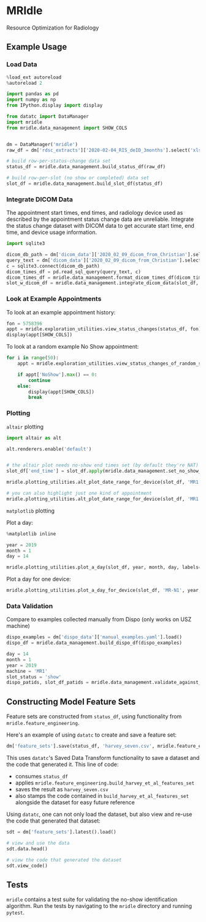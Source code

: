 # MRIdle
Resource Optimization for Radiology

## Example Usage

### Load Data
```python
%load_ext autoreload
%autoreload 2

import pandas as pd
import numpy as np
from IPython.display import display

from datatc import DataManager
import mridle
from mridle.data_management import SHOW_COLS


dm = DataManager('mridle')
raw_df = dm['rdsc_extracts']['2020-02-04_RIS_deID_3months'].select('xlsx').load()

# build row-per-status-change data set
status_df = mridle.data_management.build_status_df(raw_df)

# build row-per-slot (no show or completed) data set
slot_df = mridle.data_management.build_slot_df(status_df)
```


### Integrate DICOM Data
The appointment start times, end times, and radiology device used as described by the appointment status change data are unreliable.
Integrate the status change dataset with DICOM data to get accurate start time, end time, and device usage information.
```python
import sqlite3

dicom_db_path = dm['dicom_data']['2020_02_09_dicom_from_Christian'].select('sqlite').path
query_text = dm['dicom_data']['2020_02_09_dicom_from_Christian'].select('image_times.sql').load(data_interface_hint='txt')
c = sqlite3.connect(dicom_db_path)
dicom_times_df = pd.read_sql_query(query_text, c)
dicom_times_df = mridle.data_management.format_dicom_times_df(dicom_times_df)
slot_w_dicom_df = mridle.data_management.integrate_dicom_data(slot_df, dicom_times_df)

```

### Look at Example Appointments

To look at an example appointment history:
```python
fon = 5758396
appt = mridle.exploration_utilities.view_status_changes(status_df, fon)
display(appt[SHOW_COLS])
```


To look at a random example No Show appointment:
```python
for i in range(50):
    appt = mridle.exploration_utilities.view_status_changes_of_random_sample(status_df)

    if appt['NoShow'].max() == 0:
        continue
    else:
        display(appt[SHOW_COLS])
        break
```

### Plotting

`altair` plotting

```python
import altair as alt

alt.renderers.enable('default')


# the altair plot needs no-show end times set (by default they're NAT)
slot_df['end_time'] = slot_df.apply(mridle.data_management.set_no_show_end_times, axis=1)

mridle.plotting_utilities.alt_plot_date_range_for_device(slot_df, 'MR1', end_date='04/17/2019')

# you can also highlight just one kind of appointment
mridle.plotting_utilities.alt_plot_date_range_for_device(slot_df, 'MR1', end_date='04/17/2019', highlight='no-show')
```

`matplotlib` plotting

Plot a day:
```python
%matplotlib inline

year = 2019
month = 1
day = 14

mridle.plotting_utilities.plot_a_day(slot_df, year, month, day, labels=False, alpha=0.5)
```

Plot a day for one device:
```python
mridle.plotting_utilities.plot_a_day_for_device(slot_df, 'MR-N1', year, month, day, labels=True, alpha=0.5)
```

### Data Validation
Compare to examples collected manually from Dispo
(only works on USZ machine)
```python
dispo_examples = dm['dispo_data']['manual_examples.yaml'].load()
dispo_df = mridle.data_management.build_dispo_df(dispo_examples)

day = 14
month = 1
year = 2019
machine = 'MR1'
slot_status = 'show'
dispo_patids, slot_df_patids = mridle.data_management.validate_against_dispo_data(dispo_df, slot_df, day, month, year, slot_status)
```

## Constructing Model Feature Sets
Feature sets are constructed from `status_df`, using functionality from `mridle.feature_engineering`.

Here's an example of using `datatc` to create and save a feature set:
```python
dm['feature_sets'].save(status_df, 'harvey_seven.csv', mridle.feature_engineering.build_harvey_et_al_features_set)
```
This uses `datatc`'s Saved Data Transform functionality to save a dataset and the code that generated it.
This line of code:
  * consumes `status_df`
  * applies `mridle.feature_engineering.build_harvey_et_al_features_set`
  * saves the result as `harvey_seven.csv`
  * also stamps the code contained in `build_harvey_et_al_features_set` alongside the dataset for easy future reference

Using `datatc`, one can not only load the dataset, but also view and re-use the code that generated that dataset:
```python
sdt = dm['feature_sets'].latest().load()

# view and use the data
sdt.data.head()

# view the code that generated the dataset
sdt.view_code()

```

## Tests
`mridle` contains a test suite for validating the no-show identification algorithm.
Run the tests by navigating to the `mridle` directory and running `pytest`.
